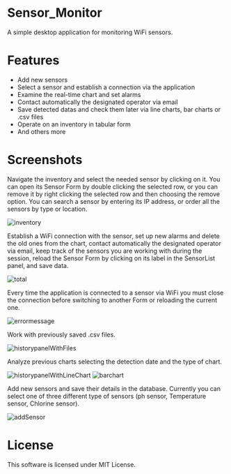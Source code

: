 # Sensor_Monitor
A simple desktop application for monitoring WiFi sensors.

# Features
* Add new sensors 
* Select a sensor and establish a connection via the application
* Examine the real-time chart and set alarms
* Contact automatically the designated operator via email
* Save detected datas and check them later via line charts, bar charts or .csv files
* Operate on an inventory in tabular form
* And others more
  
# Screenshots
Navigate the inventory and select the needed sensor by clicking on it. You can open its Sensor Form by double clicking the selected row, or you can remove it by right clicking the selected row and then choosing the remove option.
You can search a sensor by entering its IP address, or order all the sensors by type or location.

![inventory](https://github.com/foughtmoss/Sensor_Monitor-/assets/136918608/37e30a35-b0fc-4493-a7ea-a61710ba4e33)

Establish a WiFi connection with the sensor, set up new alarms and delete the old ones from the chart, contact automatically the designated operator via email, keep track of the sensors you are working with during the session, reload the Sensor Form by clicking on its label in the SensorList panel, and save data.

![total](https://github.com/foughtmoss/Sensor_Monitor-/assets/136918608/93292215-83bd-47bf-874e-aff4e4b3c062)

Every time the application is connected to a sensor via WiFi you must close the connection before switching to another Form or reloading the current one.

![errormessage](https://github.com/foughtmoss/Sensor_Monitor-/assets/136918608/9fb0a32e-dc9f-4165-bf6c-5d8e1adcad49)

Work with previously saved .csv files.

![historypanelWithFiles](https://github.com/foughtmoss/Sensor_Monitor-/assets/136918608/074be5f5-2650-411b-a316-efd11e378aa2)

Analyze previous charts selecting the detection date and the type of chart.

![historypanelWithLineChart](https://github.com/foughtmoss/Sensor_Monitor-/assets/136918608/d51d2e9f-0270-4e6b-b983-90da7372cbd7)
![barchart](https://github.com/foughtmoss/Sensor_Monitor-/assets/136918608/a73149a1-66bc-44c9-80eb-d5c5fb717af6)

Add new sensors and save their details in the database. Currently you can select one of three different type of sensors (ph sensor, Temperature sensor, Chlorine sensor).

![addSensor](https://github.com/foughtmoss/Sensor_Monitor-/assets/136918608/fec82b92-a1ac-4305-8495-fc80d5812de1)

# License
This software is licensed under MIT License.
